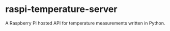 # raspi-temperature-server

A Raspberry Pi hosted API for temperature measurements written in Python.
